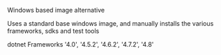 Windows based image alternative

Uses a standard base windows image, and manually installs the various frameworks, sdks and test tools

dotnet Frameworks '4.0', '4.5.2', '4.6.2', '4.7.2', '4.8'



